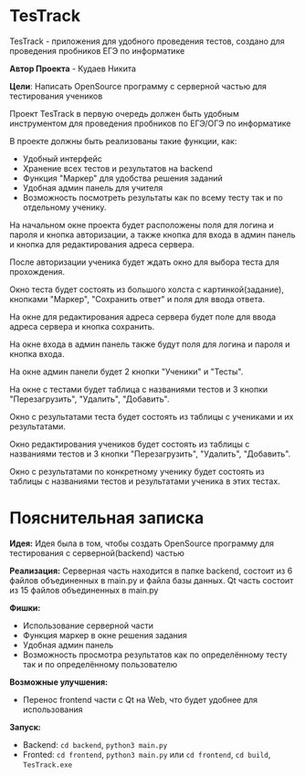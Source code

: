 # TesTrack
TesTrack - приложения для удобного проведения тестов, создано для проведения пробников ЕГЭ по информатике


**Автор Проекта** - Кудаев Никита


**Цели**: Написать OpenSource программу с серверной частью для тестирования учеников


Проект TesTrack в первую очередь должен быть удобным инструментом для проведения пробников по ЕГЭ/ОГЭ по информатике


В проекте должны быть реализованы такие функции, как:
+ Удобный интерфейс
+ Хранение всех тестов и результатов на backend
+ Функция "Маркер" для удобства решения заданий
+ Удобная админ панель для учителя
+ Возможность посмотреть результаты как по всему тесту так и по отдельному ученику.


На начальном окне проекта будет расположены поля для логина и пароля и кнопка авторизации, а также кнопка для входа в админ панель и кнопка для редактирования адреса сервера.


После авторизации ученика будет ждать окно для выбора теста для прохождения.


Окно теста будет состоять из большого холста с картинкой(задание), кнопками "Маркер", "Сохранить ответ" и поля для ввода ответа.


На окне для редактирования адреса сервера будет поле для ввода адреса сервера и кнопка сохранить.


На окне входа в админ панель также будут поля для логина и пароля и кнопка входа.


На окне админ панели будет 2 кнопки "Ученики" и "Тесты".


На окне с тестами будет таблица с названиями тестов и 3 кнопки "Перезагрузить", "Удалить", "Добавить".


Окно с результатами теста будет состоять из таблицы с учениками и их результатами.


Окно редактирования учеников будет состоять из таблицы с названиями тестов и 3 кнопки "Перезагрузить", "Удалить", "Добавить".


Окно с результатами по конкретному ученику будет состоять из таблицы с названиями тестов и результатами ученика в этих тестах.


# Пояснительная записка


**Идея:** Идея была в том, чтобы создать OpenSource программу для тестирования с серверной(backend) частью


**Реализация:** Серверная часть находится в папке backend, состоит из 6 файлов объединенных в main.py и файла базы данных. Qt часть состоит из 15 файлов объединенных в main.py


**Фишки:**
+ Использование серверной части
+ Функция маркер в окне решения задания
+ Удобная админ панель
+ Возможность просмотра результатов как по определённому тесту так и по определённому пользователю


**Возможные улучшения:**
+ Перенос frontend части с Qt на Web, что будет удобнее для использования


**Запуск:**
+ Backend: `cd backend`, `python3 main.py`
+ Fronted: `cd frontend`, `python3 main.py` или `cd frontend`, `cd build`, `TesTrack.exe`